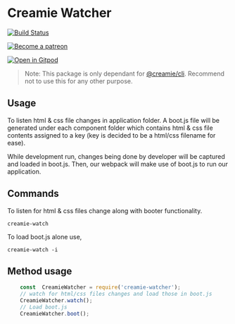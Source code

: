 # Creamie Watcher

[![Build Status](https://travis-ci.org/Haribalajiravi/creamie-watcher.svg?branch=master)](https://travis-ci.org/Haribalajiravi/creamie-watcher)

[![Become a patreon](https://img.shields.io/badge/%20-Become%20a%20patreon%3F-%23555555?logo=patreon&style=for-the-badge)](https://www.patreon.com/haribalajiravi)

[![Open in Gitpod](https://gitpod.io/button/open-in-gitpod.svg)](https://gitpod.io/#https://github.com/Haribalajiravi/creamie)

> Note: This package is only dependant for [@creamie/cli](https://www.npmjs.com/package/@creamie/cli). Recommend not to use this for any other purpose.

## Usage

To listen html & css file changes in application folder. A boot.js file will be generated under each component folder which contains html & css file contents assigned to a key (key is decided to be a html/css filename for ease).

While development run, changes being done by developer will be captured and loaded in boot.js. Then, our webpack will make use of boot.js to run our application.

## Commands

To listen for html & css files change along with booter functionality.

```creamie-watch```

To load boot.js alone use,

```creamie-watch -i```

## Method usage

```javascript
    const  CreamieWatcher = require('creamie-watcher');
    // watch for html/css files changes and load those in boot.js
    CreamieWatcher.watch();
    // Load boot.js
    CreamieWatcher.boot();
```
